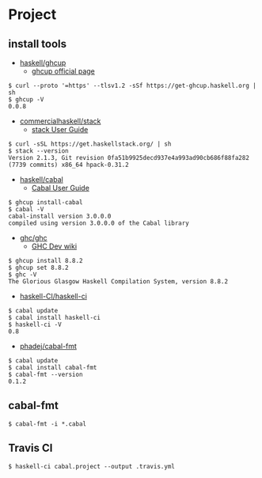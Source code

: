 # Project

## install tools

- [haskell/ghcup](https://gitlab.haskell.org/haskell/ghcup)
  - [ghcup official page](https://www.haskell.org/ghcup/)

```shell
$ curl --proto '=https' --tlsv1.2 -sSf https://get-ghcup.haskell.org | sh
$ ghcup -V
0.0.8
```

- [commercialhaskell/stack](https://github.com/commercialhaskell/stack)
  - [stack User Guide](https://docs.haskellstack.org/en/stable/README/)

```shell
$ curl -sSL https://get.haskellstack.org/ | sh
$ stack --version
Version 2.1.3, Git revision 0fa51b9925decd937e4a993ad90cb686f88fa282 (7739 commits) x86_64 hpack-0.31.2
```

- [haskell/cabal](https://github.com/haskell/cabal)
  - [Cabal User Guide](https://www.haskell.org/cabal/users-guide/)

```shell
$ ghcup install-cabal
$ cabal -V
cabal-install version 3.0.0.0
compiled using version 3.0.0.0 of the Cabal library
```

- [ghc/ghc](https://gitlab.haskell.org/ghc/ghc)
  - [GHC Dev wiki](https://gitlab.haskell.org/ghc/ghc/wikis/home)

```shell
$ ghcup install 8.8.2
$ ghcup set 8.8.2
$ ghc -V
The Glorious Glasgow Haskell Compilation System, version 8.8.2
```

- [haskell-CI/haskell-ci](https://github.com/haskell-CI/haskell-ci)

```shell
$ cabal update
$ cabal install haskell-ci
$ haskell-ci -V
0.8
```

- [phadej/cabal-fmt](https://github.com/phadej/cabal-fmt)

```shell
$ cabal update
$ cabal install cabal-fmt
$ cabal-fmt --version
0.1.2
```

## cabal-fmt

```shell
$ cabal-fmt -i *.cabal
```

## Travis CI

```shell
$ haskell-ci cabal.project --output .travis.yml
```
